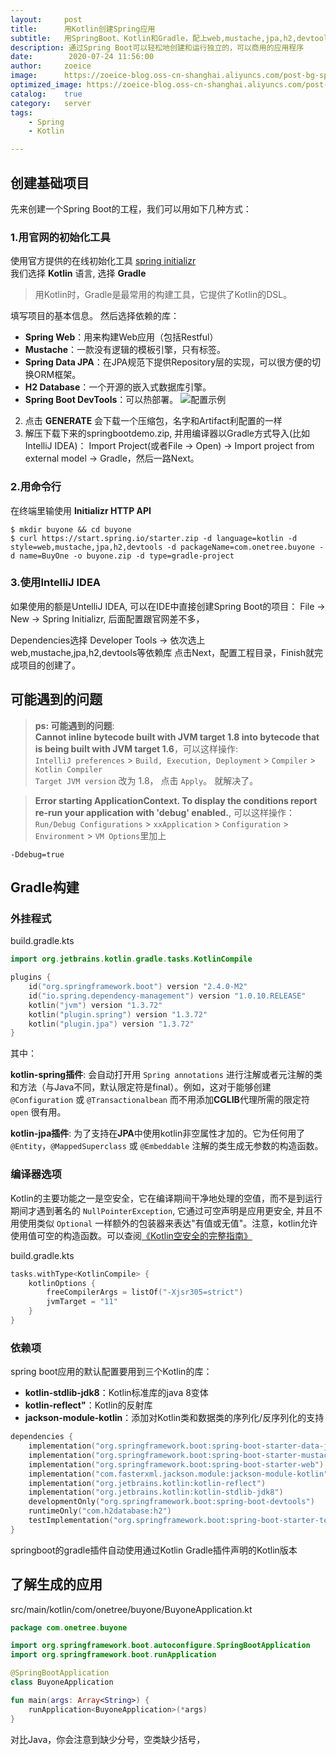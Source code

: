```yaml
---
layout:     post
title:      用Kotlin创建Spring应用
subtitle:   用SpringBoot、Kotlin和Gradle，配上web,mustache,jpa,h2,devtools搭建工程
description: 通过Spring Boot可以轻松地创建和运行独立的，可以商用的应用程序
date:        2020-07-24 11:56:00
author:     zoeice
image:      https://zoeice-blog.oss-cn-shanghai.aliyuncs.com/post-bg-spring.jpg
optimized_image: https://zoeice-blog.oss-cn-shanghai.aliyuncs.com/post-bg-spring.jpg?x-oss-process=image/resize,w_380
catalog:    true
category:   server
tags:
    - Spring
    - Kotlin

---
```


## 创建基础项目
先来创建一个Spring Boot的工程，我们可以用如下几种方式：

### 1.用官网的初始化工具
使用官方提供的在线初始化工具 [spring initializr](https://start.spring.io/) <br>
我们选择 **Kotlin** 语言, 选择 **Gradle**<br>
>用Kotlin时，Gradle是最常用的构建工具，它提供了Kotlin的DSL。

填写项目的基本信息。
然后选择依赖的库：
- **Spring Web**：用来构建Web应用（包括Restful）
- **Mustache**：一款没有逻辑的模板引擎，只有标签。
- **Spring Data JPA**：在JPA规范下提供Repository层的实现，可以很方便的切换ORM框架。
- **H2 Database**：一个开源的嵌入式数据库引擎。
- **Spring Boot DevTools**：可以热部署。
![配置示例](http://zoeice-blog.oss-cn-shanghai.aliyuncs.com/content/post-spring-initializr-config.jpg)

2. 点击 **GENERATE** 会下载一个压缩包，名字和Artifact利配置的一样
3. 解压下载下来的springbootdemo.zip, 并用编译器以Gradle方式导入(比如IntelliJ IDEA)：
Import Project(或者File -> Open) -> Import project from external model -> Gradle，然后一路Next。

### 2.用命令行
在终端里输使用 **Initializr HTTP API**
~~~shell
$ mkdir buyone && cd buyone
$ curl https://start.spring.io/starter.zip -d language=kotlin -d style=web,mustache,jpa,h2,devtools -d packageName=com.onetree.buyone -d name=BuyOne -o buyone.zip -d type=gradle-project
~~~

### 3.使用IntelliJ IDEA
如果使用的额是UntelliJ IDEA, 可以在IDE中直接创建Spring Boot的项目：
File -> New -> Spring Initializr, 后面配置跟官网差不多，

Dependencies选择 Developer Tools -> 依次选上web,mustache,jpa,h2,devtools等依赖库
点击Next，配置工程目录，Finish就完成项目的创建了。

## 可能遇到的问题
>**ps: 可能遇到的问题**:<br>
>**Cannot inline bytecode built with JVM target 1.8 into bytecode that is being built with JVM target 1.6**，可以这样操作:<br>
`IntelliJ preferences` > `Build, Execution, Deployment` > `Compiler` > `Kotlin Compiler`<br>
`Target JVM version` 改为 1.8， 点击 `Apply`。 就解决了。

>**Error starting ApplicationContext. To display the conditions report re-run your application with 'debug' enabled.**, 可以这样操作：<br>
`Run/Debug Configurations` > `xxApplication` > `Configuration` > `Environment` > `VM Options`里加上
~~~shell
-Ddebug=true
~~~

## Gradle构建

### 外挂程式
build.gradle.kts
~~~kotlin
import org.jetbrains.kotlin.gradle.tasks.KotlinCompile

plugins {
	id("org.springframework.boot") version "2.4.0-M2"
	id("io.spring.dependency-management") version "1.0.10.RELEASE"
	kotlin("jvm") version "1.3.72"
	kotlin("plugin.spring") version "1.3.72"
	kotlin("plugin.jpa") version "1.3.72"
}
~~~
其中：

**kotlin-spring插件**: 会自动打开用 `Spring annotations` 进行注解或者元注解的类和方法（与Java不同，默认限定符是final）。例如，这对于能够创建 `@Configuration` 或 `@Transactionalbean` 而不用添加**CGLIB**代理所需的限定符 `open` 很有用。

**kotlin-jpa插件**: 为了支持在**JPA**中使用kotlin非空属性才加的。它为任何用了 `@Entity`，`@MappedSuperclass` 或 `@Embeddable` 注解的类生成无参数的构造函数。

### 编译器选项
Kotlin的主要功能之一是空安全，它在编译期间干净地处理的空值，而不是到运行期间才遇到著名的 `NullPointerException`, 它通过可空声明是应用更安全, 并且不用使用类似 `Optional` 一样额外的包装器来表达"有值或无值"。注意，kotlin允许使用值可空的构造函数。可以查阅[《Kotlin空安全的完整指南》](https://www.baeldung.com/kotlin-null-safety)

build.gradle.kts
~~~kotlin
tasks.withType<KotlinCompile> {
	kotlinOptions {
		freeCompilerArgs = listOf("-Xjsr305=strict")
		jvmTarget = "11"
	}
}
~~~

### 依赖项
spring boot应用的默认配置要用到三个Kotlin的库：
- **kotlin-stdlib-jdk8**：Kotlin标准库的java 8变体
- **kotlin-reflect"**：Kotlin的反射库
- **jackson-module-kotlin**：添加对Kotlin类和数据类的序列化/反序列化的支持

~~~kotlin
dependencies {
	implementation("org.springframework.boot:spring-boot-starter-data-jpa")
	implementation("org.springframework.boot:spring-boot-starter-mustache")
	implementation("org.springframework.boot:spring-boot-starter-web")
	implementation("com.fasterxml.jackson.module:jackson-module-kotlin")
	implementation("org.jetbrains.kotlin:kotlin-reflect")
	implementation("org.jetbrains.kotlin:kotlin-stdlib-jdk8")
	developmentOnly("org.springframework.boot:spring-boot-devtools")
	runtimeOnly("com.h2database:h2")
	testImplementation("org.springframework.boot:spring-boot-starter-test")
}
~~~

springboot的gradle插件自动使用通过Kotlin Gradle插件声明的Kotlin版本

## 了解生成的应用
src/main/kotlin/com/onetree/buyone/BuyoneApplication.kt
~~~kotlin
package com.onetree.buyone

import org.springframework.boot.autoconfigure.SpringBootApplication
import org.springframework.boot.runApplication

@SpringBootApplication
class BuyoneApplication

fun main(args: Array<String>) {
	runApplication<BuyoneApplication>(*args)
}
~~~

对比Java，你会注意到缺少分号，空类缺少括号，